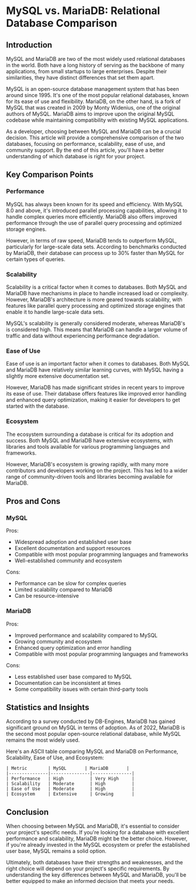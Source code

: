 # MySQL vs. MariaDB: Relational Database Comparison
## Introduction

MySQL and MariaDB are two of the most widely used relational databases in the world. Both have a long history of serving as the backbone of many applications, from small startups to large enterprises. Despite their similarities, they have distinct differences that set them apart.

MySQL is an open-source database management system that has been around since 1995. It's one of the most popular relational databases, known for its ease of use and flexibility. MariaDB, on the other hand, is a fork of MySQL that was created in 2009 by Monty Widenius, one of the original authors of MySQL. MariaDB aims to improve upon the original MySQL codebase while maintaining compatibility with existing MySQL applications.

As a developer, choosing between MySQL and MariaDB can be a crucial decision. This article will provide a comprehensive comparison of the two databases, focusing on performance, scalability, ease of use, and community support. By the end of this article, you'll have a better understanding of which database is right for your project.

## Key Comparison Points

### Performance

MySQL has always been known for its speed and efficiency. With MySQL 8.0 and above, it's introduced parallel processing capabilities, allowing it to handle complex queries more efficiently. MariaDB also offers improved performance through the use of parallel query processing and optimized storage engines.

However, in terms of raw speed, MariaDB tends to outperform MySQL, particularly for large-scale data sets. According to benchmarks conducted by MariaDB, their database can process up to 30% faster than MySQL for certain types of queries.

### Scalability

Scalability is a critical factor when it comes to databases. Both MySQL and MariaDB have mechanisms in place to handle increased load or complexity. However, MariaDB's architecture is more geared towards scalability, with features like parallel query processing and optimized storage engines that enable it to handle large-scale data sets.

MySQL's scalability is generally considered moderate, whereas MariaDB's is considered high. This means that MariaDB can handle a larger volume of traffic and data without experiencing performance degradation.

### Ease of Use

Ease of use is an important factor when it comes to databases. Both MySQL and MariaDB have relatively similar learning curves, with MySQL having a slightly more extensive documentation set.

However, MariaDB has made significant strides in recent years to improve its ease of use. Their database offers features like improved error handling and enhanced query optimization, making it easier for developers to get started with the database.

### Ecosystem

The ecosystem surrounding a database is critical for its adoption and success. Both MySQL and MariaDB have extensive ecosystems, with libraries and tools available for various programming languages and frameworks.

However, MariaDB's ecosystem is growing rapidly, with many more contributors and developers working on the project. This has led to a wider range of community-driven tools and libraries becoming available for MariaDB.

## Pros and Cons

### MySQL

Pros:

* Widespread adoption and established user base
* Excellent documentation and support resources
* Compatible with most popular programming languages and frameworks
* Well-established community and ecosystem

Cons:

* Performance can be slow for complex queries
* Limited scalability compared to MariaDB
* Can be resource-intensive

### MariaDB

Pros:

* Improved performance and scalability compared to MySQL
* Growing community and ecosystem
* Enhanced query optimization and error handling
* Compatible with most popular programming languages and frameworks

Cons:

* Less established user base compared to MySQL
* Documentation can be inconsistent at times
* Some compatibility issues with certain third-party tools

## Statistics and Insights

According to a survey conducted by DB-Engines, MariaDB has gained significant ground on MySQL in terms of adoption. As of 2022, MariaDB is the second most popular open-source relational database, while MySQL remains the most widely used.

Here's an ASCII table comparing MySQL and MariaDB on Performance, Scalability, Ease of Use, and Ecosystem:
```
| Metric        | MySQL       | MariaDB       |
|---------------|---------------|---------------|
| Performance   | High          | Very High     |
| Scalability   | Moderate      | High          |
| Ease of Use   | Moderate      | High          |
| Ecosystem     | Extensive     | Growing       |
```

## Conclusion

When choosing between MySQL and MariaDB, it's essential to consider your project's specific needs. If you're looking for a database with excellent performance and scalability, MariaDB might be the better choice. However, if you're already invested in the MySQL ecosystem or prefer the established user base, MySQL remains a solid option.

Ultimately, both databases have their strengths and weaknesses, and the right choice will depend on your project's specific requirements. By understanding the key differences between MySQL and MariaDB, you'll be better equipped to make an informed decision that meets your needs.